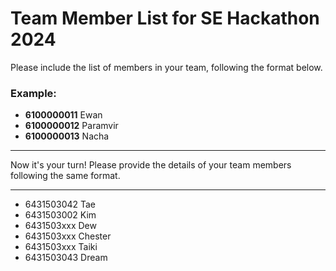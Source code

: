 # Team Member List for SE Hackathon 2024

Please include the list of members in your team, following the format below.

### Example:

- **6100000011** Ewan
- **6100000012** Paramvir
- **6100000013** Nacha

---

Now it's your turn! Please provide the details of your team members following the same format.

---

- 6431503042 Tae
- 6431503002 Kim
- 6431503xxx Dew
- 6431503xxx Chester
- 6431503xxx Taiki
- 6431503043 Dream
